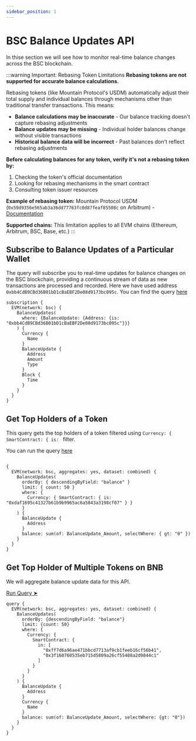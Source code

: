 ```yaml
---
sidebar_position: 1
---
```


# BSC Balance Updates API

In thise section we will see how to monitor real-time balance changes across the BSC blockchain.

<head>
<meta name="title" content="BSC Balance Updates API"/>
<meta name="description" content="Learn how to get real time balance & balance updates of a BSC address using Bitquery's Balance Updates API."/>
<meta name="keywords" content="balance api, balance updates api, balance updates python api, BSC Balance python api, NFT balance api, Balance scan api, Balance api docs, BSC Balance crypto api, balance blockchain api,BSC network api, BSC web3 api"/>
<meta name="robots" content="index, follow"/>
<meta http-equiv="Content-Type" content="text/html; charset=utf-8"/>
<meta name="language" content="English"/>

<!-- Open Graph / Facebook -->

<meta property="og:type" content="website" />
<meta
  property="og:title"
  content="BSC Balance Updates API"
/>
<meta
  property="og:description"
  content="Learn how to get historical & real time balance & balance updates of a BSC address using Bitquery's Balance Updates API."
/>

<!-- Twitter -->

<meta property="twitter:card" content="summary_large_image" />
<meta property="twitter:title" content="BSC Balance Updates API" />
<meta property="twitter:description" content="Learn how to get real time balance & balance updates of a BSC address using Bitquery's Balance Updates API." />
</head>

:::warning Important: Rebasing Token Limitations
**Rebasing tokens are not supported for accurate balance calculations.**

Rebasing tokens (like Mountain Protocol's USDM) automatically adjust their total supply and individual balances through mechanisms other than traditional transfer transactions. This means:

- **Balance calculations may be inaccurate** - Our balance tracking doesn't capture rebasing adjustments
- **Balance updates may be missing** - Individual holder balances change without visible transactions
- **Historical balance data will be incorrect** - Past balances don't reflect rebasing adjustments

**Before calculating balances for any token, verify it's not a rebasing token by:**

1. Checking the token's official documentation
2. Looking for rebasing mechanisms in the smart contract
3. Consulting token issuer resources

**Example of rebasing token:** Mountain Protocol USDM (`0x59d9356e565ab3a36dd77763fc0d87feaf85508c` on Arbitrum) - [Documentation](https://docs.mountainprotocol.com/legacy-docs/usdm-token)

**Supported chains:** This limitation applies to all EVM chains (Ethereum, Arbitrum, BSC, Base, etc.)
:::

## Subscribe to Balance Updates of a Particular Wallet

The query will subscribe you to real-time updates for balance changes on the BSC blockchain, providing a continuous stream of data as new transactions are processed and recorded. Here we have used address `0xbb4CdB9CBd36B01bD1cBaEBF2De08d9173bc095c`. You can find the query [here](https://ide.bitquery.io/get-real-time-balance-updates-of-an-address_1)

```
subscription {
  EVM(network: bsc) {
    BalanceUpdates(
      where: {BalanceUpdate: {Address: {is: "0xbb4CdB9CBd36B01bD1cBaEBF2De08d9173bc095c"}}}
    ) {
      Currency {
        Name
      }
      BalanceUpdate {
        Address
        Amount
        Type
      }
      Block {
        Time
      }
    }
  }
}

```

## Get Top Holders of a Token

This query gets the top holders of a token filtered using `Currency: { SmartContract: { is: ` filter.

You can run the query [here](https://ide.bitquery.io/Top-10-holders-of-a-token-on-BSC)

```

{
  EVM(network: bsc, aggregates: yes, dataset: combined) {
    BalanceUpdates(
      orderBy: { descendingByField: "balance" }
      limit: { count: 50 }
      where: {
        Currency: { SmartContract: { is: "0xdaf1695c41327b61b9b9965ac6a5843a3198cf07" } }
      }
    ) {
      BalanceUpdate {
        Address
      }
      balance: sum(of: BalanceUpdate_Amount, selectWhere: { gt: "0" })
    }
  }
}

```

## Get Top Holder of Multiple Tokens on BNB

We will aggregate balance update data for this API.

[Run Query ➤](https://ide.bitquery.io/Top-10-holders-of-multiple-tokens-on-BSC)

```
query {
  EVM(network: bsc, aggregates: yes, dataset: combined) {
    BalanceUpdates(
      orderBy: {descendingByField: "balance"}
      limit: {count: 50}
      where: {
        Currency: {
          SmartContract: {
            in: [
              "0xff7d6a96ae471bbcd7713af9cb1feeb16cf56b41",
              "0x3f160760535eb715d5809a26cf55408a2d9844c1"
            ]
          }
        }
      }
    ) {
      BalanceUpdate {
        Address
      }
      Currency {
        Name
      }
      balance: sum(of: BalanceUpdate_Amount, selectWhere: {gt: "0"})
    }
  }
}

```
